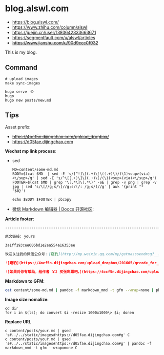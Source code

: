 # blog.alswl.com

- https://blog.alswl.com/
- https://www.zhihu.com/column/alswl
- https://juejin.cn/user/1380642333663671
- https://segmentfault.com/u/alswl/articles
- <del>https://www.jianshu.com/u/90d9cec0f932</del>

This is my blog.


## Command

```
# upload images
make sync-images

hugo serve -D
hugo
hugo new posts/new.md
```


## Tips


Asset prefix: 

- <del>https://4ocf5n.dijingchao.com/upload_dropbox/</del>
- https://d05fae.dijingchao.com


**Wechat mp link process**:


- sed

  ```
  MD=content/some-md.md
  BODY=$(cat $MD  | sed -E 's/[^!]\[(.+)\]\((.+)\)/(\1)<sup>(via)<\/sup>/g' | sed -E 's/^\[(.+)\]\((.+)\)/(\1)<sup>(via)<\/sup>/g')
  FOOTER=$(cat $MD | grep '\[.*\]\(.*\)' -oE | grep -v png | grep -v jpg | sed 's/\[//g;s/\]//g;s/(/: /g;s/)//g' | awk '{print "*   "$0}')
  
  echo $BODY $FOOTER | pbcopy
  ```

- [微信 Markdown 编辑器 | Doocs 开源社区](https://doocs.gitee.io/md/):


**Article footer**:

```markdown
--------------------------------------------------------------------------

原文链接: yours

3a1ff193cee606bd1e2ea554a16353ee

欢迎关注我的微信公众号：[窥豹](http://mp.weixin.qq.com/mp/getmasssendmsg?__biz=MzIyNTIwMTU3MQ==#wechat_webview_type=1&wechat_redirect)

![窥豹](https://4ocf5n.dijingchao.com/upload_dropbox/201605/qrcode_for_gh_17e2f9c2caa4_258.jpg)

![如果对你有帮助，给作者 ￥2 买张彩票吧。](https://4ocf5n.dijingchao.com/upload_dropbox/meta/wechat-pay-s-crop.png)
```

**Markdown to GFM**:

```bash
cat content/some-md.md | pandoc -f markdown_mmd -t gfm --wrap=none | pbcopy
```

**Image size nomalize**:

```
cd dir
for i in $(ls); do convert $i -resize 1000x1000\> $i; donen
```

**Replace URL**

```
c content/posts/your.md | gsed 's#../../static/images#https://d05fae.dijingchao.com#g' C
c content/posts/your.md | gsed 's#../../static/images#https://d05fae.dijingchao.com#g' | pandoc -f markdown_mmd -t gfm --wrap=none C
```
